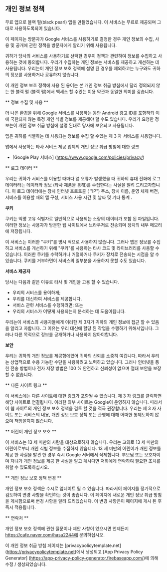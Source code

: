 ﻿## 개인 정보 정책

무료 앱으로 블랙 펄(black pearl) 앱을 만들었습니다. 이 서비스는 무료로 제공되며 그대로 사용하도록되어 있습니다.

이 페이지는 방문자가 Google 서비스를 사용하기로 결정한 경우 개인 정보의 수집, 사용 및 공개에 관한 정책을 방문자에게 알리기 위해 사용됩니다.

귀하가 당사의 서비스를 사용하기로 선택한 경우이 정책과 관련하여 정보를 수집하고 사용하는 것에 동의합니다. 우리가 수집하는 개인 정보는 서비스를 제공하고 개선하는 데 사용됩니다. 우리는이 개인 정보 보호 정책에 설명 된 경우를 제외하고는 누구와도 귀하의 정보를 사용하거나 공유하지 않습니다.

이 개인 정보 보호 정책에 사용 된 용어는 본 개인 정보 취급 방침에서 달리 정의되지 않는 한 블랙 펄 (블랙 펄)에서 액세스 할 수있는 이용 약관과 동일한 의미를 갖습니다.

** 정보 수집 및 사용 **

더 나은 환경을 위해 Google 서비스를 사용하는 동안 Android 광고 ID를 포함하되 이에 국한되지 않는 특정 개인 식별 정보를 제공해야 할 수도 있습니다. 우리가 요청한 정보는이 개인 정보 취급 방침에 설명 된대로 당사에 보유되고 사용됩니다.

앱은 귀하를 식별하는 데 사용되는 정보를 수집 할 수있는 제 3 자 서비스를 사용합니다.

앱에서 사용하는 타사 서비스 제공 업체의 개인 정보 취급 방침에 대한 링크

* [Google Play 서비스] (https://www.google.com/policies/privacy/)

** 로그 데이터 **

우리는 귀하가 서비스를 이용할 때마다 앱 오류가 발생했을 때 귀하의 휴대 전화에 로그 데이터라는 데이터와 정보 (타사 제품을 통해)를 수집한다는 사실을 알려 드리고자합니다. 이 로그 데이터에는 장치 인터넷 프로토콜 ( "IP") 주소, 장치 이름, 운영 체제 버전, 서비스를 이용할 때의 앱 구성, 서비스 사용 시간 및 날짜 및 기타 통계 .

**쿠키**

쿠키는 익명 고유 식별자로 일반적으로 사용되는 소량의 데이터가 포함 된 파일입니다. 이러한 정보는 사용자가 방문한 웹 사이트에서 브라우저로 전송되며 장치의 내부 메모리에 저장됩니다.

이 서비스는 이러한 "쿠키"를 명시 적으로 사용하지 않습니다. 그러나 앱은 정보를 수집하고 서비스를 개선하기 위해 "쿠키"를 사용하는 타사 코드 및 라이브러리를 사용할 수 있습니다. 이러한 쿠키를 수락하거나 거절하거나 쿠키가 장치로 전송되는 시점을 알 수 있습니다. 쿠키를 거부하면이 서비스의 일부분을 사용하지 못할 수도 있습니다.

**서비스 제공자**

당사는 다음과 같은 이유로 타사 및 개인을 고용 할 수 있습니다.

* 우리의 서비스를 용이하게;
* 우리를 대신하여 서비스를 제공합니다.
* 서비스 관련 서비스를 수행하려면; 또는
* 우리의 서비스가 어떻게 사용되는지 분석하는 데 도움이됩니다.

우리는이 서비스의 사용자들에게 이러한 제 3자가 귀하의 개인 정보에 접근 할 수 있음을 알리고 자합니다. 그 이유는 우리 대신에 할당 된 작업을 수행하기 위해서입니다. 그러나 다른 목적으로 정보를 공개하거나 사용하지 않아야합니다.

**보안**

우리는 귀하의 개인 정보를 제공함에있어 귀하의 신뢰를 소중히 여깁니다. 따라서 우리는 상업적으로 수용 가능한 수단을 사용하려고 노력하고 있습니다. 그러나 인터넷을 통한 전송 방법이나 전자 저장 방법은 100 % 안전하고 신뢰성이 없으며 절대 보안을 보장 할 수 없습니다.

** 다른 사이트 링크 **

이 서비스에는 다른 사이트에 대한 링크가 포함될 수 있습니다. 제 3 자 링크를 클릭하면 해당 사이트로 연결됩니다. 이러한 외부 사이트는 Google이 운영하지 않습니다. 따라서이 웹 사이트의 개인 정보 보호 정책을 검토 할 것을 적극 권장합니다. 우리는 제 3 자 사이트 또는 서비스의 내용, 개인 정보 보호 정책 또는 관행에 대해 어떠한 통제도하지 않으며 책임을지지 않습니다.

** 어린이 개인 정보 보호 **

이 서비스는 13 세 미만의 사람을 대상으로하지 않습니다. 우리는 고의로 13 세 미만의 어린이로부터 개인 식별 정보를 수집하지 않습니다. 13 세 미만의 어린이가 개인 정보를 제공 한 사실을 발견 한 경우 즉시 Google 서버에서 삭제합니다. 부모님 또는 보호자이며 자녀가 개인 정보를 제공 한 사실을 알고 계시다면 저희에게 연락하여 필요한 조치를 취할 수 있도록하십시오.

** 개인 정보 보호 정책 변경 **

개인 정보 보호 정책은 수시로 업데이트 될 수 있습니다. 따라서이 페이지를 정기적으로 검토하여 변경 사항을 확인하는 것이 좋습니다. 이 페이지에 새로운 개인 정보 취급 방침을 게시함으로써 변경 사항을 알려 드리겠습니다. 이 변경 사항은이 페이지에 게시 된 후 즉시 적용됩니다.

** 연락처 **

개인 정보 보호 정책에 관한 질문이나 제안 사항이 있으시면 언제든지 https://cafe.naver.com/hasa2244에 문의하십시오.

이 개인 정보 취급 방침 페이지는 [privacypolicytemplate.net] (https://privacypolicytemplate.net)에서 생성되고 [App Privacy Policy Generator] (https://app-privacy-policy-generator.firebaseapp.com/)에 의해 수정 / 생성되었습니다.
